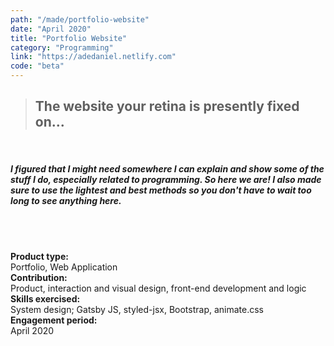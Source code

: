 ```yaml
---
path: "/made/portfolio-website"
date: "April 2020"
title: "Portfolio Website"
category: "Programming"
link: "https://adedaniel.netlify.com"
code: "beta"
---
```


> ## The website your retina is presently fixed on...

 <br/>

##### I figured that I might need somewhere I can explain and show some of the stuff I do, especially related to programming. So here we are! I also made sure to use the lightest and best methods so you don't have to wait too long to see anything here.

<br/>
<br/>

**Product type:**  
Portfolio, Web Application  
**Contribution:**  
Product, interaction and visual design, front-end development and logic  
**Skills exercised:**  
System design; Gatsby JS, styled-jsx, Bootstrap, animate.css  
**Engagement period:**  
April 2020
